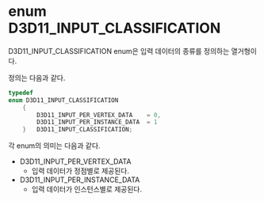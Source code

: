 # enum D3D11_INPUT_CLASSIFICATION
D3D11_INPUT_CLASSIFICATION enum은 입력 데이터의 종류를 정의하는 열거형이다.

정의는 다음과 같다.
```cpp
typedef 
enum D3D11_INPUT_CLASSIFICATION
    {
        D3D11_INPUT_PER_VERTEX_DATA    = 0,
        D3D11_INPUT_PER_INSTANCE_DATA  = 1
    } 	D3D11_INPUT_CLASSIFICATION;
```
각 enum의 의미는 다음과 같다.

* D3D11_INPUT_PER_VERTEX_DATA
  * 입력 데이터가 정점별로 제공된다.
* D3D11_INPUT_PER_INSTANCE_DATA
  * 입력 데이터가 인스턴스별로 제공된다.
